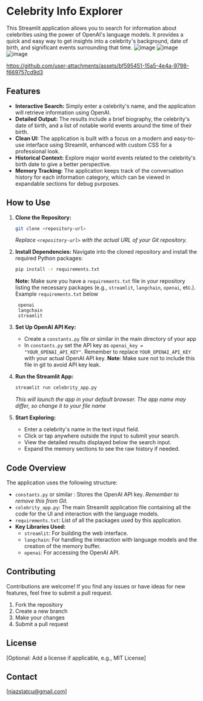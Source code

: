 # Celebrity Info Explorer

This Streamlit application allows you to search for information about celebrities using the power of OpenAI's language models. It provides a quick and easy way to get insights into a celebrity's background, date of birth, and significant events surrounding that time.
![image](https://github.com/user-attachments/assets/e17e71a2-1d24-440f-b788-d06be4014d99)
![image](https://github.com/user-attachments/assets/b00c1a6d-b048-454e-bfde-f23625de0844)
![image](https://github.com/user-attachments/assets/49816d5b-fd8e-4bc2-b04f-31fe03aa3aec)



https://github.com/user-attachments/assets/bf595451-15a5-4e4a-9798-f669757cd9d3


## Features

*   **Interactive Search:** Simply enter a celebrity's name, and the application will retrieve information using OpenAI.
*   **Detailed Output:** The results include a brief biography, the celebrity's date of birth, and a list of notable world events around the time of their birth.
*   **Clean UI:** The application is built with a focus on a modern and easy-to-use interface using Streamlit, enhanced with custom CSS for a professional look.
*   **Historical Context:** Explore major world events related to the celebrity's birth date to give a better perspective.
*   **Memory Tracking:** The application keeps track of the conversation history for each information category, which can be viewed in expandable sections for debug purposes.

## How to Use

1.  **Clone the Repository:**
    ```bash
    git clone <repository-url>
    ```
    *Replace `<repository-url>` with the actual URL of your Git repository.*

2.  **Install Dependencies:**
    Navigate into the cloned repository and install the required Python packages:
    ```bash
    pip install -r requirements.txt
    ```

    **Note:** Make sure you have a `requirements.txt` file in your repository listing the necessary packages (e.g., `streamlit`, `langchain`, `openai`, etc.). Example `requirements.txt` below

    ```
     openai
     langchain
     streamlit
    ```

3.  **Set Up OpenAI API Key:**
    *   Create a `constants.py` file or similar in the main directory of your app
    *   In `constants.py` set the API key as `openai_key = "YOUR_OPENAI_API_KEY"`. Remember to replace `YOUR_OPENAI_API_KEY` with your actual OpenAI API key.
        **Note**:  Make sure not to include this file in git to avoid API key leak.

4.  **Run the Streamlit App:**
    ```bash
    streamlit run celebrity_app.py
    ```
    *This will launch the app in your default browser. The app name may differ, so change it to your file name*

5.  **Start Exploring:**
    *   Enter a celebrity's name in the text input field.
    *   Click or tap anywhere outside the input to submit your search.
    *   View the detailed results displayed below the search input.
    *   Expand the memory sections to see the raw history if needed.

## Code Overview

The application uses the following structure:

*   `constants.py` or similar : Stores the OpenAI API key. *Remember to remove this from Git.*
*   `celebrity_app.py`: The main Streamlit application file containing all the code for the UI and interaction with the language models.
*  `requirements.txt`: List of all the packages used by this application.
*   **Key Libraries Used:**
    *   `streamlit`: For building the web interface.
    *   `langchain`: For handling the interaction with language models and the creation of the memory buffer.
    *   `openai`: For accessing the OpenAI API.

## Contributing

Contributions are welcome! If you find any issues or have ideas for new features, feel free to submit a pull request.

1.  Fork the repository
2.  Create a new branch
3.  Make your changes
4.  Submit a pull request

## License

[Optional: Add a license if applicable, e.g., MIT License]

## Contact

[niazstatcu@gmail.com]
